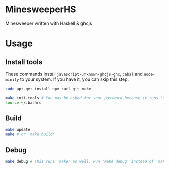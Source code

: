 # MinesweeperHS
Minesweeper written with Haskell &amp; ghcjs

# Usage
## Install tools
These commands install `javascript-unknown-ghcjs-ghc`, `cabal` and `node-minify` to your system.
If you have it, you can skip this step.
```bash
sudo apt-get install npm curl git make

make init-tools # You may be asked for your password because it runs 'sudo npm install -g'.
source ~/.bashrc
```
## Build
```bash
make update
make # or 'make build'
```
## Debug
```bash
make debug # This runs 'make' as well. Run 'make debug' instead of 'make && make debug'.
```
